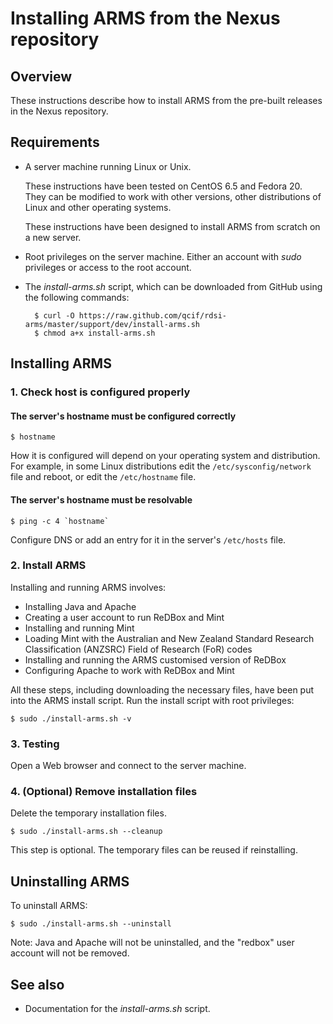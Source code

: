 # Installing ARMS from the Nexus repository

## Overview

These instructions describe how to install ARMS from the pre-built
releases in the Nexus repository.


## Requirements

- A server machine running Linux or Unix.

    These instructions have been tested on CentOS 6.5 and Fedora
    20. They can be modified to work with other versions, other
    distributions of Linux and other operating systems.

    These instructions have been designed to install ARMS from scratch
    on a new server.

- Root privileges on the server machine. Either an account with _sudo_
  privileges or access to the root account.

- The _install-arms.sh_ script, which can be downloaded from GitHub
  using the following commands:

        $ curl -O https://raw.github.com/qcif/rdsi-arms/master/support/dev/install-arms.sh
        $ chmod a+x install-arms.sh


## Installing ARMS

### 1. Check host is configured properly

#### The server's hostname must be configured correctly

    $ hostname

How it is configured will depend on your operating system and
distribution.  For example, in some Linux distributions edit the
`/etc/sysconfig/network` file and reboot, or edit the `/etc/hostname`
file.

#### The server's hostname must be resolvable

    $ ping -c 4 `hostname`

Configure DNS or add an entry for it in the server's `/etc/hosts` file.

### 2. Install ARMS

Installing and running ARMS involves:

- Installing Java and Apache
- Creating a user account to run ReDBox and Mint
- Installing and running Mint
- Loading Mint with the Australian and New Zealand Standard Research
  Classification (ANZSRC) Field of Research (FoR) codes
- Installing and running the ARMS customised version of ReDBox
- Configuring Apache to work with ReDBox and Mint

All these steps, including downloading the necessary files, have been
put into the ARMS install script. Run the install script with root
privileges:

    $ sudo ./install-arms.sh -v


### 3. Testing

Open a Web browser and connect to the server machine.

### 4. (Optional) Remove installation files

Delete the temporary installation files.

    $ sudo ./install-arms.sh --cleanup

This step is optional. The temporary files can be reused if
reinstalling.


## Uninstalling ARMS

To uninstall ARMS:

    $ sudo ./install-arms.sh --uninstall

Note: Java and Apache will not be uninstalled, and the "redbox" user
account will not be removed.


## See also

- Documentation for the _install-arms.sh_ script.
